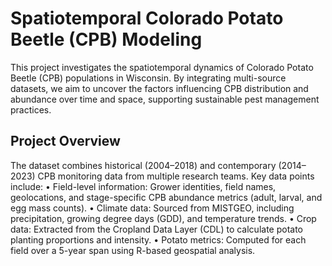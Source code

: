 # Spatiotemporal Colorado Potato Beetle (CPB) Modeling

This project investigates the spatiotemporal dynamics of Colorado Potato Beetle (CPB) populations in Wisconsin. By integrating multi-source datasets, we aim to uncover the factors influencing CPB distribution and abundance over time and space, supporting sustainable pest management practices.

## Project Overview

The dataset combines historical (2004–2018) and contemporary (2014–2023) CPB monitoring data from multiple research teams. Key data points include:
	•	Field-level information: Grower identities, field names, geolocations, and stage-specific CPB abundance metrics (adult, larval, and egg mass counts).
	•	Climate data: Sourced from MISTGEO, including precipitation, growing degree days (GDD), and temperature trends.
	•	Crop data: Extracted from the Cropland Data Layer (CDL) to calculate potato planting proportions and intensity.
	•	Potato metrics: Computed for each field over a 5-year span using R-based geospatial analysis.
 <br>


 
